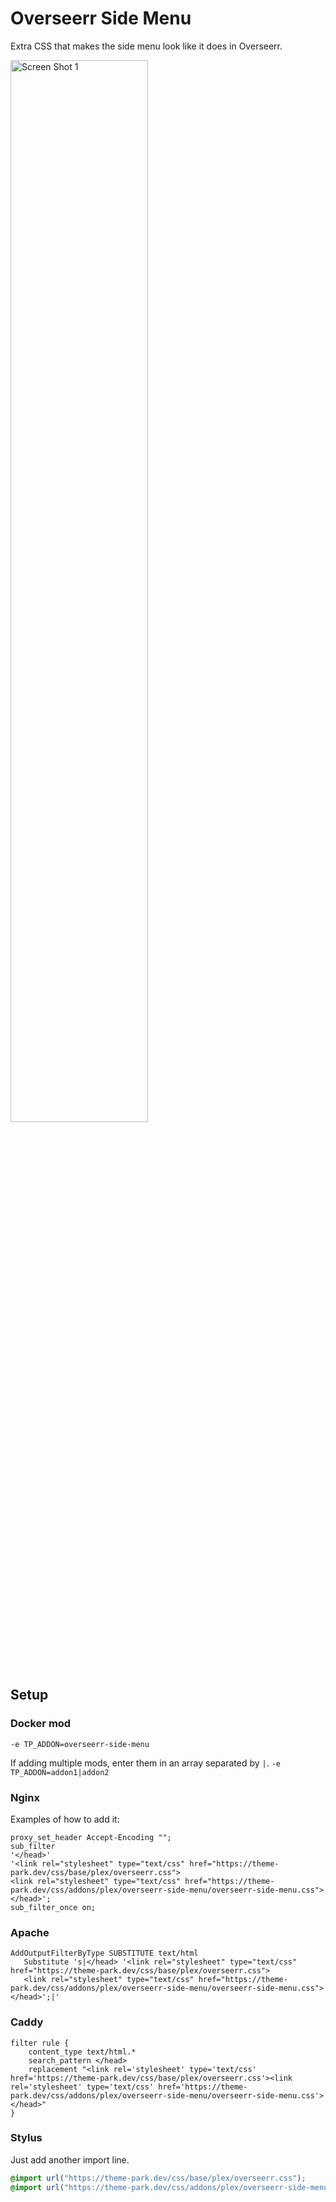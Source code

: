 # Overseerr Side Menu

Extra CSS that makes the side menu look like it does in Overseerr.

<p>
<a href="side_menu.png" rel="noopener"><img src="side_menu.png" alt="Screen Shot 1" width="66%" /></a>
</p>


## Setup

### Docker mod

`-e TP_ADDON=overseerr-side-menu`

If adding multiple mods, enter them in an array separated by  `|`. `-e TP_ADDON=addon1|addon2`

### Nginx

Examples of how to add it:

```nginx
proxy_set_header Accept-Encoding "";
sub_filter
'</head>'
'<link rel="stylesheet" type="text/css" href="https://theme-park.dev/css/base/plex/overseerr.css">
<link rel="stylesheet" type="text/css" href="https://theme-park.dev/css/addons/plex/overseerr-side-menu/overseerr-side-menu.css">
</head>';
sub_filter_once on;
```

### Apache

```nginx
AddOutputFilterByType SUBSTITUTE text/html
   Substitute 's|</head> '<link rel="stylesheet" type="text/css" href="https://theme-park.dev/css/base/plex/overseerr.css">
   <link rel="stylesheet" type="text/css" href="https://theme-park.dev/css/addons/plex/overseerr-side-menu/overseerr-side-menu.css">
</head>';|'
```

### Caddy

```nginx
filter rule {
    content_type text/html.*
    search_pattern </head>
    replacement "<link rel='stylesheet' type='text/css' href='https://theme-park.dev/css/base/plex/overseerr.css'><link rel='stylesheet' type='text/css' href='https://theme-park.dev/css/addons/plex/overseerr-side-menu/overseerr-side-menu.css'></head>"
}
```

### Stylus

Just add another import line.

```css
@import url("https://theme-park.dev/css/base/plex/overseerr.css");
@import url("https://theme-park.dev/css/addons/plex/overseerr-side-menu/overseerr-side-menu.css");
```
